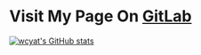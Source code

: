 # Visit My Page On [GitLab](https://gitlab.com/wcyat)
[![wcyat's GitHub stats](https://github-readme-stats.vercel.app/api?username=wcyat)](https://github.com/anuraghazra/github-readme-stats)

